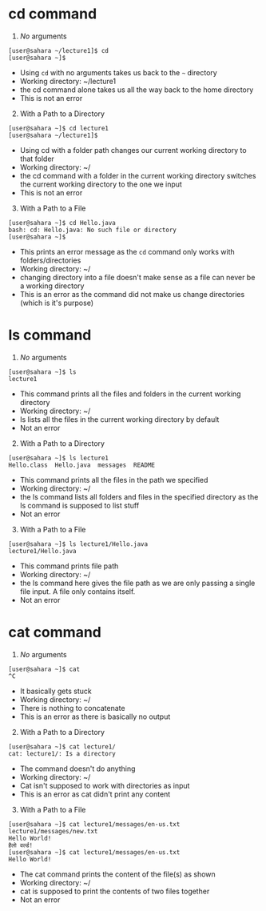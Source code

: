 # cd command

1. *No* arguments

```
[user@sahara ~/lecture1]$ cd
[user@sahara ~]$
```
* Using `cd` with no arguments takes us back to the `~` directory
* Working directory: ~/lecture1
* the cd command alone takes us all the way back to the home directory
* This is not an error

2. With a Path to a Directory

```
[user@sahara ~]$ cd lecture1
[user@sahara ~/lecture1]$
```
* Using cd with a folder path changes our current working directory to that folder
* Working directory: ~/
* the cd command with a folder in the current working directory switches the current working directory to the one we input
* This is not an error

3. With a Path to a File

```
[user@sahara ~]$ cd Hello.java
bash: cd: Hello.java: No such file or directory
[user@sahara ~]$
```
* This prints an error message as the `cd` command only works with folders/directories
* Working directory: ~/
* changing directory into a file doesn't make sense as a file can never be a working directory
* This is an error as the command did not make us change directories (which is it's purpose)

# ls command

1. *No* arguments

```
[user@sahara ~]$ ls
lecture1
```
* This command prints all the files and folders in the current working directory
* Working directory: ~/
* ls lists all the files in the current working directory by default
* Not an error

2. With a Path to a Directory

```
[user@sahara ~]$ ls lecture1
Hello.class  Hello.java  messages  README
```
* This command prints all the files in the path we specified
* Working directory: ~/
* the ls command lists all folders and files in the specified directory as the ls command is supposed to list stuff
* Not an error

3. With a Path to a File

```
[user@sahara ~]$ ls lecture1/Hello.java
lecture1/Hello.java
```
* This command prints file path
* Working directory: ~/
* the ls command here gives the file path as we are only passing a single file input. A file only contains itself.
* Not an error

# cat command

1. *No* arguments

```
[user@sahara ~]$ cat
^C
```
* It basically gets stuck
* Working directory: ~/
* There is nothing to concatenate
* This is an error as there is basically no output

2. With a Path to a Directory

```
[user@sahara ~]$ cat lecture1/
cat: lecture1/: Is a directory
```
* The command doesn't do anything
* Working directory: ~/
* Cat isn't supposed to work with directories as input
* This is an error as cat didn't print any content

3. With a Path to a File

```
[user@sahara ~]$ cat lecture1/messages/en-us.txt lecture1/messages/new.txt 
Hello World!
हैलो वर्ल्ड!
[user@sahara ~]$ cat lecture1/messages/en-us.txt
Hello World!
```
* The cat command prints the content of the file(s) as shown
* Working directory: ~/
* cat is supposed to print the contents of two files together
* Not an error
